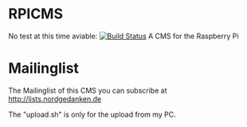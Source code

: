 RPICMS
======
No test at this time aviable:  [![Build Status](https://travis-ci.org/RpicmsTeam/RPICMS.svg)](https://travis-ci.org/RpicmsTeam/RPICMS)
A CMS for the Raspberry Pi

Mailinglist
===========
The Mailinglist of this CMS you can subscribe at http://lists.nordgedanken.de

The "upload.sh" is only for the upload from my PC.
